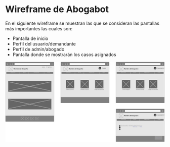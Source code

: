 # Wireframe de Abogabot

En el siguiente wireframe se muestran las que se consideran las pantallas más importantes las cuales son:

* Pantalla de inicio
* Perfil del usuario/demandante 
* Perfil de admin/abogado
* Pantalla donde se mostrarán los casos asignados

![Wireframe](https://github.com/RazielFake/abogabot/blob/main/images/AbogabotWireframe.jpg?raw=true)

